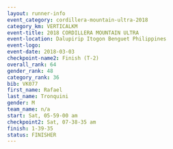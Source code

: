 ```yaml
---
layout: runner-info 
event_category: cordillera-mountain-ultra-2018 
category_km: VERTICALKM 
event-title: 2018 CORDILLERA MOUNTAIN ULTRA 
event-location: Dalupirip Itogon Benguet Philippines 
event-logo: 
event-date: 2018-03-03 
checkpoint-name2: Finish (T-2) 
overall_rank: 64
gender_rank: 48
category_rank: 36
bib: VK077
first_name: Rafael
last_name: Tronquini
gender: M
team_name: n/a
start: Sat, 05-59-00 am
checkpoint2: Sat, 07-38-35 am
finish: 1-39-35
status: FINISHER
---
```

